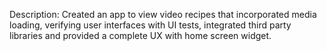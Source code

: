 Description:
Created an app to view video recipes that incorporated media loading, verifying user interfaces with UI tests, integrated third party libraries and provided a complete UX with home screen widget.
